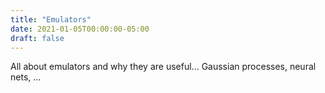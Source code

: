 ```yaml
---
title: "Emulators"
date: 2021-01-05T00:00:00-05:00
draft: false
---
```


All about emulators and why they are useful... Gaussian processes, neural nets, ...